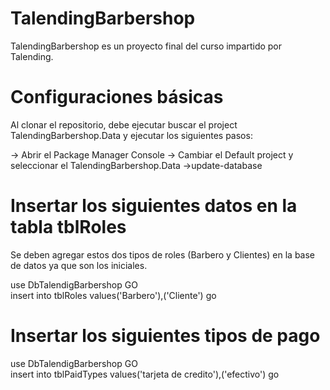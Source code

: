 # TalendingBarbershop
TalendingBarbershop es un proyecto final del curso impartido por Talending.

# Configuraciones básicas
Al clonar el repositorio, debe ejecutar buscar el project TalendingBarbershop.Data y ejecutar los siguientes pasos:

-> Abrir el Package Manager Console
-> Cambiar el Default project y seleccionar el TalendingBarbershop.Data
->update-database

# Insertar los siguientes datos en la tabla tblRoles

Se deben agregar estos dos tipos de roles (Barbero y Clientes) en la base de datos ya que son los iniciales.

use DbTalendigBarbershop
GO
<br>
insert into tblRoles values('Barbero'),('Cliente')
go

# Insertar los siguientes tipos de pago

use DbTalendigBarbershop
GO
<br>
insert into tblPaidTypes values('tarjeta de credito'),('efectivo')
go
